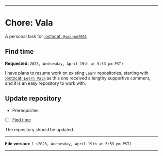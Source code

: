 
***

# Chore: Vala

A personal task for [:octocat: `@seanpm2001`](https://github.com/seanpm2001/)

## Find time

**Requested:** `2023, Wednesday, April 19th at 5:53 pm PST)`

I have plans to resume work on existing `Learn` repositories, starting with [:octocat: `Learn Vala`](https://github.com/seanpm2001/Learn-Vala/) as this one received a lengthy supportive comment, and it is an easy repository to work with.

## Update repository

- Prerequisites
- [ ] [Find time](#Find-time)

The repository should be updated.

***

**File version:** `1 (2023, Wednesday, April 19th at 5:53 pm PST)`

***
